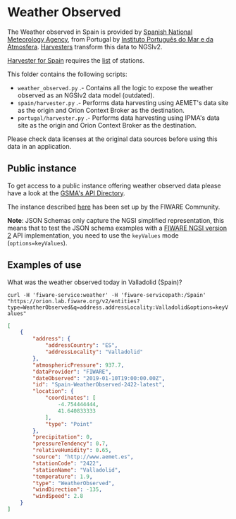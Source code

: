 # Weather Observed

The Weather observed in Spain is provided by [Spanish National Meteorology Agency](http://aemet.es), from Portugal
by [Instituto Português do Mar e da Atmosfera](http://www.ipma.pt/pt). [Harvesters](./harvest) transform this data to NGSIv2.

[Harvester for Spain](./harvest/spain) requires the [list](../../PointOfInterest/WeatherStation) of stations.

This folder contains the following scripts:

-   `weather_observed.py` .- Contains all the logic to expose the weather
    observed as an NGSIv2 data model (outdated).
-   `spain/harvester.py` .- Performs data harvesting using
    AEMET's data site as the origin and Orion Context Broker as the destination.
-   `portugal/harvester.py` .- Performs data harvesting using
    IPMA's data site as the origin and Orion Context Broker as the destination.

Please check data licenses at the original data sources before using this data in an application.

## Public instance

To get access to a public instance offering weather observed data please have a look at the
[GSMA's API Directory](http://apidirectory.connectedliving.gsma.com).

The instance described
[here](https://docs.google.com/document/d/1lHP7XS-7TNzsxLa0bNFb-96JnJXh0ecIHS3-H0qMREg/edit?usp=sharing)
has been set up by the FIWARE Community.

**Note**: JSON Schemas only capture the NGSI simplified representation, this
means that to test the JSON schema examples with a
[FIWARE NGSI version 2](http://fiware.github.io/specifications/ngsiv2/stable)
API implementation, you need to use the `keyValues` mode (`options=keyValues`).

## Examples of use

What was the weather observed today in Valladolid (Spain)?

`curl -H 'fiware-service:weather' -H 'fiware-servicepath:/Spain' "https://orion.lab.fiware.org/v2/entities?type=WeatherObserved&q=address.addressLocality:Valladolid&options=keyValues"`

```json
[
    {
        "address": {
            "addressCountry": "ES",
            "addressLocality": "Valladolid"
        },
        "atmosphericPressure": 937.7,
        "dataProvider": "FIWARE",
        "dateObserved": "2019-01-10T19:00:00.00Z",
        "id": "Spain-WeatherObserved-2422-latest",
        "location": {
            "coordinates": [
                -4.754444444,
                41.640833333
            ],
            "type": "Point"
        },
        "precipitation": 0,
        "pressureTendency": 0.7,
        "relativeHumidity": 0.65,
        "source": "http://www.aemet.es",
        "stationCode": "2422",
        "stationName": "Valladolid",
        "temperature": 1.9,
        "type": "WeatherObserved",
        "windDirection": -135,
        "windSpeed": 2.8
    }
]
```
